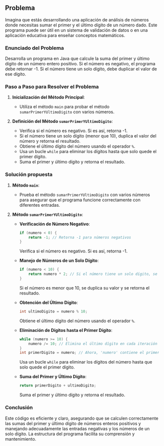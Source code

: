 ## Problema
Imagina que estás desarrollando una aplicación de análisis de números donde necesitas sumar el primer y el último dígito de un número dado. Este programa puede ser útil en un sistema de validación de datos o en una aplicación educativa para enseñar conceptos matemáticos.

### Enunciado del Problema
Desarrolla un programa en Java que calcule la suma del primer y último dígito de un número entero positivo. Si el número es negativo, el programa debe retornar -1. Si el número tiene un solo dígito, debe duplicar el valor de ese dígito.

### Paso a Paso para Resolver el Problema

1. **Inicialización del Método Principal**:
   - Utiliza el método `main` para probar el método `sumarPrimerYUltimoDigito` con varios números.

2. **Definición del Método `sumarPrimerYUltimoDigito`**:
   - Verifica si el número es negativo. Si es así, retorna -1.
   - Si el número tiene un solo dígito (menor que 10), duplica el valor del número y retorna el resultado.
   - Obtiene el último dígito del número usando el operador `%`.
   - Usa un bucle `while` para eliminar los dígitos hasta que solo quede el primer dígito.
   - Suma el primer y último dígito y retorna el resultado.

### Solución propuesta

1. **Método `main`**:
   - Prueba el método `sumarPrimerYUltimoDigito` con varios números para asegurar que el programa funcione correctamente con diferentes entradas.

2. **Método `sumarPrimerYUltimoDigito`**:
   - **Verificación de Número Negativo**:
     ```java
     if (numero < 0) {
         return -1; // Retorna -1 para números negativos
     }
     ```
     Verifica si el número es negativo. Si es así, retorna -1.

   - **Manejo de Números de un Solo Dígito**:
     ```java
     if (numero < 10) {
         return numero * 2; // Si el número tiene un solo dígito, se duplica su valor
     }
     ```
     Si el número es menor que 10, se duplica su valor y se retorna el resultado.

   - **Obtención del Último Dígito**:
     ```java
     int ultimoDigito = numero % 10;
     ```
     Obtiene el último dígito del número usando el operador `%`.

   - **Eliminación de Dígitos hasta el Primer Dígito**:
     ```java
     while (numero >= 10) {
         numero /= 10; // Elimina el último dígito en cada iteración
     }
     int primerDigito = numero; // Ahora, 'numero' contiene el primer dígito
     ```
     Usa un bucle `while` para eliminar los dígitos del número hasta que solo quede el primer dígito.

   - **Suma del Primer y Último Dígito**:
     ```java
     return primerDigito + ultimoDigito;
     ```
     Suma el primer y último dígito y retorna el resultado.

### Conclusión

Este código es eficiente y claro, asegurando que se calculen correctamente las sumas del primer y último dígito de números enteros positivos y manejando adecuadamente las entradas negativas y los números de un solo dígito. La estructura del programa facilita su comprensión y mantenimiento.